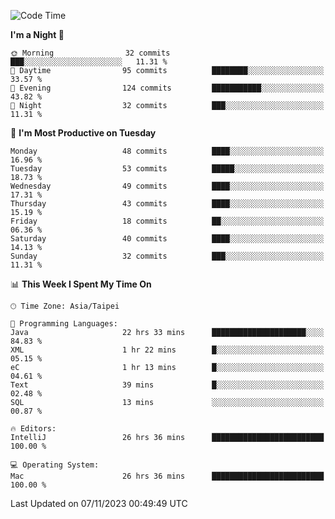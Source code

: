 <!--START_SECTION:waka-->
![Code Time](http://img.shields.io/badge/Code%20Time-619%20hrs%2048%20mins-blue)

**I'm a Night 🦉** 

```text
🌞 Morning                32 commits          ███░░░░░░░░░░░░░░░░░░░░░░   11.31 % 
🌆 Daytime                95 commits          ████████░░░░░░░░░░░░░░░░░   33.57 % 
🌃 Evening                124 commits         ███████████░░░░░░░░░░░░░░   43.82 % 
🌙 Night                  32 commits          ███░░░░░░░░░░░░░░░░░░░░░░   11.31 % 
```
📅 **I'm Most Productive on Tuesday** 

```text
Monday                   48 commits          ████░░░░░░░░░░░░░░░░░░░░░   16.96 % 
Tuesday                  53 commits          █████░░░░░░░░░░░░░░░░░░░░   18.73 % 
Wednesday                49 commits          ████░░░░░░░░░░░░░░░░░░░░░   17.31 % 
Thursday                 43 commits          ████░░░░░░░░░░░░░░░░░░░░░   15.19 % 
Friday                   18 commits          ██░░░░░░░░░░░░░░░░░░░░░░░   06.36 % 
Saturday                 40 commits          ████░░░░░░░░░░░░░░░░░░░░░   14.13 % 
Sunday                   32 commits          ███░░░░░░░░░░░░░░░░░░░░░░   11.31 % 
```


📊 **This Week I Spent My Time On** 

```text
🕑︎ Time Zone: Asia/Taipei

💬 Programming Languages: 
Java                     22 hrs 33 mins      █████████████████████░░░░   84.83 % 
XML                      1 hr 22 mins        █░░░░░░░░░░░░░░░░░░░░░░░░   05.15 % 
eC                       1 hr 13 mins        █░░░░░░░░░░░░░░░░░░░░░░░░   04.61 % 
Text                     39 mins             █░░░░░░░░░░░░░░░░░░░░░░░░   02.48 % 
SQL                      13 mins             ░░░░░░░░░░░░░░░░░░░░░░░░░   00.87 % 

🔥 Editors: 
IntelliJ                 26 hrs 36 mins      █████████████████████████   100.00 % 

💻 Operating System: 
Mac                      26 hrs 36 mins      █████████████████████████   100.00 % 
```


 Last Updated on 07/11/2023 00:49:49 UTC
<!--END_SECTION:waka-->
